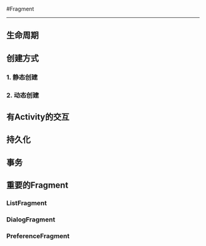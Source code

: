 #Fragment

***

## 生命周期

## 创建方式

### 1. 静态创建

### 2. 动态创建

## 有Activity的交互

## 持久化

## 事务

## 重要的Fragment

### ListFragment

### DialogFragment

### PreferenceFragment
